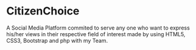 # CitizenChoice
A Social Media Platform commited to serve any one who want to express his/her views in their respective field of interest made by using HTML5, CSS3, Bootstrap and php with my Team.
